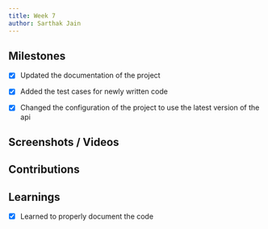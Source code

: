 ```yaml
---
title: Week 7
author: Sarthak Jain
---
```


## Milestones

- [x] Updated the documentation of the project
- [x] Added the test cases for newly written code
- [x] Changed the configuration of the project to use the latest version of the api


## Screenshots / Videos

## Contributions

## Learnings
- [x] Learned to properly document the code
